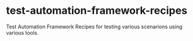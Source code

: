 # test-automation-framework-recipes

Test Automation Framework Recipes for testing various scenarions using various tools.
